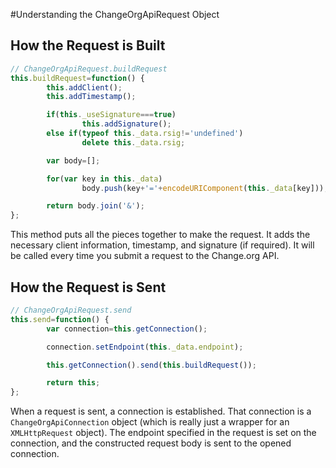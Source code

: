 #Understanding the ChangeOrgApiRequest Object

How the Request is Built
------

```javascript
// ChangeOrgApiRequest.buildRequest
this.buildRequest=function() {
        this.addClient();
        this.addTimestamp();

        if(this._useSignature===true)
                this.addSignature();
        else if(typeof this._data.rsig!='undefined')
                delete this._data.rsig;

        var body=[];

        for(var key in this._data)
                body.push(key+'='+encodeURIComponent(this._data[key]));

        return body.join('&');
};
```

This method puts all the pieces together to make the request. It adds the necessary client information, timestamp, and signature (if required). It will be called every
time you submit a request to the Change.org API.

How the Request is Sent
------

```javascript
// ChangeOrgApiRequest.send
this.send=function() {
        var connection=this.getConnection();

        connection.setEndpoint(this._data.endpoint);

        this.getConnection().send(this.buildRequest());

        return this;
};
```

When a request is sent, a connection is established. That connection is a `ChangeOrgApiConnection` object (which is really just a wrapper for an `XMLHttpRequest` object). The endpoint specified in the request is set on the connection, and the constructed request body is sent to the opened connection.